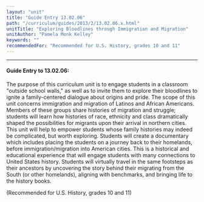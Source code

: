 ```yaml
---
layout: "unit"
title: "Guide Entry 13.02.06"
path: "/curriculum/guides/2013/2/13.02.06.x.html"
unitTitle: "Exploring Bloodlines through Immigration and Migration"
unitAuthor: "Pamela Monk Kelley"
keywords: ""
recommendedFor: "Recommended for U.S. History, grades 10 and 11"
---
```

<body>
<hr/>
<h4>
Guide Entry to 13.02.06:
</h4>
<p>
The purpose of this curriculum unit is to engage students in a classroom "outside school walls," as well as to invite them to explore their bloodlines to ignite a family-centered dialogue about origins and pride. The scope of this unit concerns immigration and migration of Latinos and African Americans. Members of these groups share histories of migration and struggle; students will learn how histories of race, ethnicity and class dramatically shaped the possibilities for migrants upon their arrival in northern cities. This unit will help to empower students whose family histories may indeed be complicated, but worth exploring. Students will create a documentary which includes placing the students on a journey back to their homelands, before immigration/migration into American cities. This is a historical and educational experience that will engage students with many connections to United States history. Students will virtually travel in the same footsteps as their ancestors by uncovering the story behind their migrating from the South (or other homelands), aligning with benchmarks, and bringing life to the history books.
</p>
<p>
(Recommended for U.S. History, grades 10 and 11)
</p>
</body>